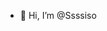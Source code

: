 - 👋 Hi, I’m @Ssssiso

<!---
Ssssiso/Ssssiso is a ✨ special ✨ repository because its `README.md` (this file) appears on your GitHub profile.
You can click the Preview link to take a look at your changes.
--->
